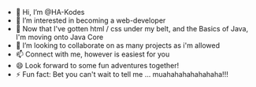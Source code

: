 - 👋 Hi, I’m @HA-Kodes
- 👀 I’m interested in becoming a web-developer
- 🌱 Now that I've gotten html / css under my belt, and the Basics of Java, I'm moving onto Java Core
- 💞️ I’m looking to collaborate on as many projects as i'm allowed
- 📫 Connect with me, however is easiest for you
- 😄 Look forward to some fun adventures together!
- ⚡ Fun fact: Bet you can't wait to tell me ... muahahahahahahaha!!!

<!---
HA-Kodes/HA-Kodes is a ✨ special ✨ repository because its `README.md` (this file) appears on your GitHub profile.
You can click the Preview link to take a look at your changes.
--->
